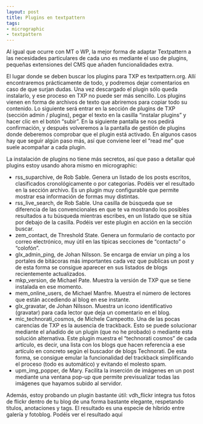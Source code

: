 ```yaml
---
layout: post
title: Plugins en textpattern
tags:
- micrographic
- textpattern
---
```

Al igual que ocurre con MT o WP, la mejor forma de adaptar Textpattern a las necesidades particulares de cada uno es mediante el uso de plugins, pequeñas extensiones del CMS que añaden funcionalidades extra.

El lugar donde se deben buscar los plugins para TXP es textpattern.org. Allí encontraremos prácticamente de todo, y podremos dejar comentarios en caso de que surjan dudas. Una vez descargado el plugin sólo queda instalarlo, y ese proceso en TXP no puede ser más sencillo. Los plugins vienen en forma de archivos de texto que abriremos para copiar todo su contenido. Lo siguiente será entrar en la sección de plugins de TXP (sección admin / plugins), pegar el texto en la casilla “instalar plugins” y hacer clic en el botón “subir”. En la siguiente pantalla se nos pedirá confirmación, y después volveremos a la pantalla de gestión de plugins donde deberemos comprobar que el plugin está activado. En algunos casos hay que seguir algún paso más, así que conviene leer el “read me” que suele acompañar a cada plugin.

La instalación de plugins no tiene más secretos, así que paso a detallar qué plugins estoy usando ahora mismo en micrographic:

* rss_suparchive, de Rob Sable. Genera un listado de los posts escritos, clasificados cronológicamente o por categorías. Podéis ver el resultado en la sección archivo. Es un plugin muy configurable que permite mostrar esa información de formas muy distintas.
* rss_live_search, de Rob Sable. Una casilla de búsqueda que se diferencia de las convencionales en que te va mostrando los posibles resultados a tu búsqueda mientras escribes, en un listado que se sitúa por debajo de la casilla. Podéis ver este plugin en acción en la sección buscar.
* zem_contact, de Threshold State. Genera un formulario de contacto por correo electrónico, muy útil en las típicas secciones de “contacto” o “colofón”.
* glx_admin_ping, de Johan Nilsson. Se encarga de enviar un ping a los portales de bitácoras más importantes cada vez que publicas un post y de esta forma se consigue aparecer en sus listados de blogs recientemente actualizados.
* mkp_version, de Michael Pate. Muestra la versión de TXP que se tiene instalada en ese momento.
* mem_online_users, de Michael Manfre. Muestra el número de lectores que están accediendo al blog en ese instante.
* glx_gravatar, de Johan Nilsson. Muestra un icono identificativo (gravatar) para cada lector que deja un comentario en el blog.
* mic_technorati_cosmos, de Michele Campeotto. Una de las pocas carencias de TXP es la ausencia de trackback. Esto se puede solucionar mediante el añadido de un plugin (que no he probado) o mediante esta solución alternativa. Este plugin muestra el “technorati cosmos” de cada artículo, es decir, una lista con los blogs que hacen referencia a ese artículo en concreto según el buscador de blogs Technorati. De esta forma, se consigue emular la funcionalidad del trackback simplificando el proceso (todo es automático) y evitando el molesto spam.
* upm_img_popper, de Mary. Facilita la inserción de imágenes en un post mediante una ventana pop-up que permite previsualizar todas las imágenes que hayamos subido al servidor.

Además, estoy probando un plugin bastante útil: vdh_flickr integra tus fotos de flickr dentro de tu blog de una forma bastante elegante, respetando títulos, anotaciones y tags. El resultado es una especie de híbrido entre galería y fotoblog. Podéis ver el resultado aquí
